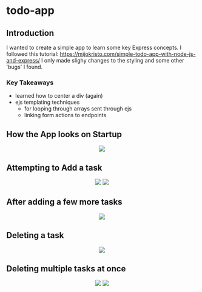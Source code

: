 # todo-app

## Introduction 
I wanted to create a simple app to learn some key Express concepts. 
I followed this tutorial: 
https://mijokristo.com/simple-todo-app-with-node-js-and-express/
I only made slighy changes to the styling and some other 'bugs' I found.


### Key Takeaways
- learned how to center a div (again)
- ejs templating techniques 
  - for looping through arrays sent through ejs
  - linking form actions to endpoints


## How the App looks on Startup

<p align="center">
  <img src="https://user-images.githubusercontent.com/31973147/188928479-6a72d5d0-65f9-46d7-8522-ad670e49a5aa.png">
</p>


## Attempting to Add a task

<p align="center">
  <img src="https://user-images.githubusercontent.com/31973147/188928631-903892fc-9a2e-4f2d-ad79-2a1a784541d6.png">
  <img src="https://user-images.githubusercontent.com/31973147/188928741-00eb2248-681f-4afc-8cae-6db9d7711291.png">
</p>


## After adding a few more tasks
<p align="center">
  <img src="https://user-images.githubusercontent.com/31973147/188928781-15caa4e7-ca84-46f2-9d1a-51a784eb96e6.png">
</p>

## Deleting a task
<p align="center">
  <img src="https://user-images.githubusercontent.com/31973147/188928874-19b20b2d-3f58-4429-99d1-ccbab7ae450f.png">
</p>

## Deleting multiple tasks at once
<p align="center">
  <img src="https://user-images.githubusercontent.com/31973147/188934111-003c4132-67e9-445c-a91c-93ff7e6a9e59.png">
  <img src="https://user-images.githubusercontent.com/31973147/188928924-ba7ffcc1-373f-4288-b86f-05d787340a5b.png">
</p>
